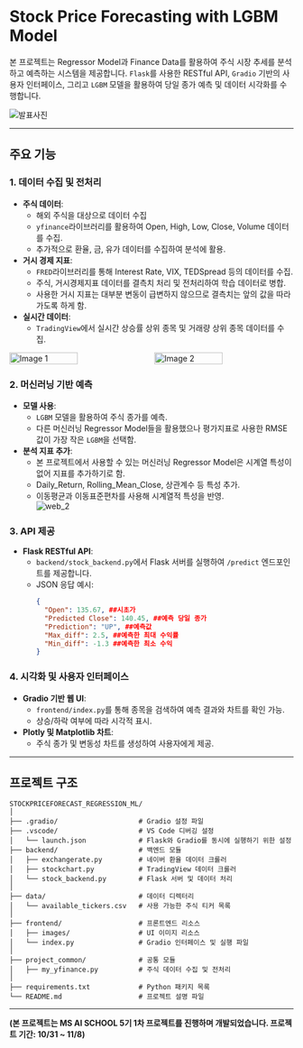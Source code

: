 # Stock Price Forecasting with LGBM Model

본 프로젝트는 Regressor Model과 Finance Data를 활용하여 주식 시장 추세를 분석하고 예측하는 시스템을 제공합니다. `Flask`를 사용한 RESTful API, `Gradio` 기반의 사용자 인터페이스, 그리고 `LGBM` 모델을 활용하여 당일 종가 예측 및 데이터 시각화를 수행합니다.   

![발표사진](https://github.com/user-attachments/assets/bff4527d-d89b-44e0-92a6-02ee91fa1666)

---

## 주요 기능

### 1. 데이터 수집 및 전처리
- **주식 데이터**:
  - 해외 주식을 대상으로 데이터 수집
  - `yfinance`라이브러리를 활용하여 Open, High, Low, Close, Volume 데이터를 수집.
  - 추가적으로 환율, 금, 유가 데이터를 수집하여 분석에 활용.
- **거시 경제 지표**:
  - `FRED`라이브러리를 통해 Interest Rate, VIX, TEDSpread 등의 데이터를 수집.
  - 주식, 거시경제지표 데이터를 결측치 처리 및 전처리하여 학습 데이터로 병합.
  - 사용한 거시 지표는 대부분 변동이 급변하지 않으므로 결측치는 앞의 값을 따라가도록 하게 함.  
- **실시간 데이터**:
  - `TradingView`에서 실시간 상승률 상위 종목 및 거래량 상위 종목 데이터를 수집.
<div style="display: flex; justify-content: center; gap: 10px;">
  <img src="https://github.com/user-attachments/assets/c792308c-e7fb-43c6-9150-dc0824d1630f" alt="Image 1" width="49%"/>
  <img src="https://github.com/user-attachments/assets/cc9f38b1-62f3-4e9e-91c5-2b3164593dff" alt="Image 2" width="49%"/>
</div>

### 2. 머신러닝 기반 예측
- **모델 사용**:
  - `LGBM` 모델을 활용하여 주식 종가를 예측.
  - 다른 머신러닝 Regressor Model들을 활용했으나 평가지표로 사용한 RMSE값이 가장 작은 `LGBM`을 선택함. 
- **분석 지표 추가**:
  - 본 프로젝트에서 사용할 수 있는 머신러닝 Regressor Model은 시계열 특성이 없어 지표를 추가하기로 함.    
  - Daily_Return, Rolling_Mean_Close, 상관계수 등 특성 추가.
  - 이동평균과 이동표준편차를 사용해 시계열적 특성을 반영.<br>
![web_2](https://github.com/user-attachments/assets/54bb30e3-e870-42e3-896b-4b8174a0705c)

### 3. API 제공
- **Flask RESTful API**:
  - `backend/stock_backend.py`에서 Flask 서버를 실행하여 `/predict` 엔드포인트를 제공합니다.
  - JSON 응답 예시:
    ```json
    {
      "Open": 135.67, ##시초가
      "Predicted Close": 140.45, ##예측 당일 종가
      "Prediction": "UP", ##예측값
      "Max_diff": 2.5, ##예측한 최대 수익률
      "Min_diff": -1.3 ##예측한 최소 수익
    }
    ```

### 4. 시각화 및 사용자 인터페이스
- **Gradio 기반 웹 UI**:
  - `frontend/index.py`를 통해 종목을 검색하여 예측 결과와 차트를 확인 가능.
  - 상승/하락 여부에 따라 시각적 표시.
- **Plotly 및 Matplotlib 차트**:
  - 주식 종가 및 변동성 차트를 생성하여 사용자에게 제공.

---

## 프로젝트 구조

```plaintext
STOCKPRICEFORECAST_REGRESSION_ML/
│
├── .gradio/                    # Gradio 설정 파일
├── .vscode/                    # VS Code 디버깅 설정
│   └── launch.json             # Flask와 Gradio를 동시에 실행하기 위한 설정
├── backend/                    # 백엔드 모듈
│   ├── exchangerate.py         # 네이버 환율 데이터 크롤러
│   ├── stockchart.py           # TradingView 데이터 크롤러
│   └── stock_backend.py        # Flask 서버 및 데이터 처리
│
├── data/                       # 데이터 디렉터리
│   └── available_tickers.csv   # 사용 가능한 주식 티커 목록
│
├── frontend/                   # 프론트엔드 리소스
│   ├── images/                 # UI 이미지 리소스
│   └── index.py                # Gradio 인터페이스 및 실행 파일
│
├── project_common/             # 공통 모듈
│   ├── my_yfinance.py          # 주식 데이터 수집 및 전처리
│
├── requirements.txt            # Python 패키지 목록
└── README.md                   # 프로젝트 설명 파일
```

---
**(본 프로젝트는 MS AI SCHOOL 5기 1차 프로젝트를 진행하며 개발되었습니다. 프로젝트 기간: 10/31 ~ 11/8)**<br>
